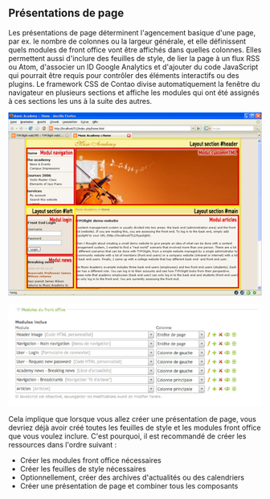 ## Présentations de page

Les présentations de page déterminent l'agencement basique d'une page, par ex.
le nombre de colonnes ou la largeur générale, et elle définissent quels modules
de front office vont être affichés dans quelles colonnes. Elles permettent aussi
d'inclure des feuilles de style, de lier la page à un flux RSS ou Atom,
d'associer un ID Google Analytics et d'ajouter du code JavaScript qui pourrait
être requis pour contrôler des éléments interactifs ou des plugins. Le framework
CSS de Contao divise automatiquement la fenêtre du navigateur en plusieurs
sections et affiche les modules qui ont été assignés à ces sections les uns à
la suite des autres.

![](images/front-end-structure.jpg)

![](images/modules-front-office.jpg)

Cela implique que lorsque vous allez créer une présentation de page, vous devriez
déjà avoir créé toutes les feuilles de style et les modules front office que vous
voulez inclure. C'est pourquoi, il est recommandé de créer les ressources dans
l'ordre suivant :

* Créer les modules front office nécessaires
* Créer les feuilles de style nécessaires
* Optionnellement, créer des archives d'actualités ou des calendriers
* Créer une présentation de page et combiner tous les composants
